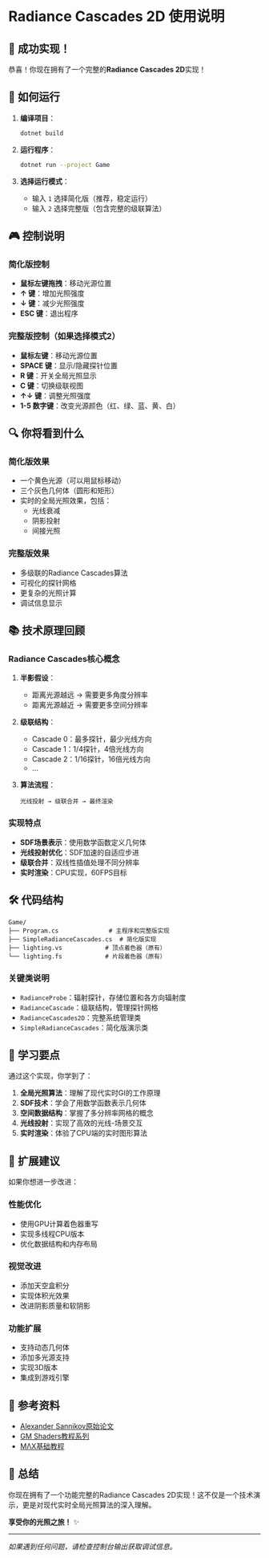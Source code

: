 # Radiance Cascades 2D 使用说明

## 🎉 成功实现！

恭喜！你现在拥有了一个完整的**Radiance Cascades 2D**实现！

## 🚀 如何运行

1. **编译项目**：
   ```bash
   dotnet build
   ```

2. **运行程序**：
   ```bash
   dotnet run --project Game
   ```

3. **选择运行模式**：
   - 输入 `1` 选择简化版（推荐，稳定运行）
   - 输入 `2` 选择完整版（包含完整的级联算法）

## 🎮 控制说明

### 简化版控制
- **鼠标左键拖拽**：移动光源位置
- **↑ 键**：增加光照强度
- **↓ 键**：减少光照强度
- **ESC 键**：退出程序

### 完整版控制（如果选择模式2）
- **鼠标左键**：移动光源位置
- **SPACE 键**：显示/隐藏探针位置
- **R 键**：开关全局光照显示
- **C 键**：切换级联视图
- **↑↓ 键**：调整光照强度
- **1-5 数字键**：改变光源颜色（红、绿、蓝、黄、白）

## 🔍 你将看到什么

### 简化版效果
- 一个黄色光源（可以用鼠标移动）
- 三个灰色几何体（圆形和矩形）
- 实时的全局光照效果，包括：
  - 光线衰减
  - 阴影投射
  - 间接光照

### 完整版效果
- 多级联的Radiance Cascades算法
- 可视化的探针网格
- 更复杂的光照计算
- 调试信息显示

## 📚 技术原理回顾

### Radiance Cascades核心概念

1. **半影假设**：
   - 距离光源越远 → 需要更多角度分辨率
   - 距离光源越近 → 需要更多空间分辨率

2. **级联结构**：
   - Cascade 0：最多探针，最少光线方向
   - Cascade 1：1/4探针，4倍光线方向
   - Cascade 2：1/16探针，16倍光线方向
   - ...

3. **算法流程**：
   ```
   光线投射 → 级联合并 → 最终渲染
   ```

### 实现特点

- **SDF场景表示**：使用数学函数定义几何体
- **光线投射优化**：SDF加速的自适应步进
- **级联合并**：双线性插值处理不同分辨率
- **实时渲染**：CPU实现，60FPS目标

## 🛠️ 代码结构

```
Game/
├── Program.cs              # 主程序和完整版实现
├── SimpleRadianceCascades.cs  # 简化版实现
├── lighting.vs            # 顶点着色器（原有）
└── lighting.fs            # 片段着色器（原有）
```

### 关键类说明

- `RadianceProbe`：辐射探针，存储位置和各方向辐射度
- `RadianceCascade`：级联结构，管理探针网格
- `RadianceCascades2D`：完整系统管理类
- `SimpleRadianceCascades`：简化版演示类

## 🎯 学习要点

通过这个实现，你学到了：

1. **全局光照算法**：理解了现代实时GI的工作原理
2. **SDF技术**：学会了用数学函数表示几何体
3. **空间数据结构**：掌握了多分辨率网格的概念
4. **光线投射**：实现了高效的光线-场景交互
5. **实时渲染**：体验了CPU端的实时图形算法

## 🚀 扩展建议

如果你想进一步改进：

### 性能优化
- 使用GPU计算着色器重写
- 实现多线程CPU版本
- 优化数据结构和内存布局

### 视觉改进
- 添加天空盒积分
- 实现体积光效果
- 改进阴影质量和软阴影

### 功能扩展
- 支持动态几何体
- 添加多光源支持
- 实现3D版本
- 集成到游戏引擎

## 📖 参考资料

- [Alexander Sannikov原始论文](https://github.com/Raikiri/RadianceCascadesPaper)
- [GM Shaders教程系列](https://mini.gmshaders.com/p/radiance-cascades)
- [MΛX基础教程](https://m4xc.dev/articles/fundamental-rc/)

## 🎊 总结

你现在拥有了一个功能完整的Radiance Cascades 2D实现！这不仅是一个技术演示，更是对现代实时全局光照算法的深入理解。

**享受你的光照之旅！** ✨

---

*如果遇到任何问题，请检查控制台输出获取调试信息。*
